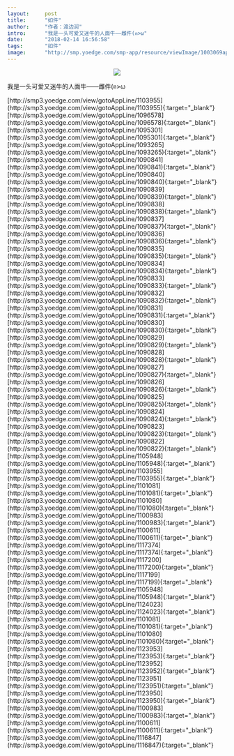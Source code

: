 ```yaml
---
layout:     post
title:      "如件"
author:     "作者：渡边润"
intro:      "我是一头可爱又迷牛的人面牛——雌件(ฅ>ω"
date:       "2018-02-14 16:56:58"
tags:       "如件"
image:      "http://smp.yoedge.com/smp-app/resource/viewImage/1003069appline.png"
---
```

<div style="text-align: center">
<p><img src="http://smp.yoedge.com/smp-app/resource/viewImage/1003069appline.png"/></p>
</div>
<p class="post-meta">
<span>我是一头可爱又迷牛的人面牛——雌件(ฅ>ω</span>
</p>
[http://smp3.yoedge.com/view/gotoAppLine/1103955](http://smp3.yoedge.com/view/gotoAppLine/1103955){:target="_blank"}
[http://smp3.yoedge.com/view/gotoAppLine/1096578](http://smp3.yoedge.com/view/gotoAppLine/1096578){:target="_blank"}
[http://smp3.yoedge.com/view/gotoAppLine/1095301](http://smp3.yoedge.com/view/gotoAppLine/1095301){:target="_blank"}
[http://smp3.yoedge.com/view/gotoAppLine/1093265](http://smp3.yoedge.com/view/gotoAppLine/1093265){:target="_blank"}
[http://smp3.yoedge.com/view/gotoAppLine/1090841](http://smp3.yoedge.com/view/gotoAppLine/1090841){:target="_blank"}
[http://smp3.yoedge.com/view/gotoAppLine/1090840](http://smp3.yoedge.com/view/gotoAppLine/1090840){:target="_blank"}
[http://smp3.yoedge.com/view/gotoAppLine/1090839](http://smp3.yoedge.com/view/gotoAppLine/1090839){:target="_blank"}
[http://smp3.yoedge.com/view/gotoAppLine/1090838](http://smp3.yoedge.com/view/gotoAppLine/1090838){:target="_blank"}
[http://smp3.yoedge.com/view/gotoAppLine/1090837](http://smp3.yoedge.com/view/gotoAppLine/1090837){:target="_blank"}
[http://smp3.yoedge.com/view/gotoAppLine/1090836](http://smp3.yoedge.com/view/gotoAppLine/1090836){:target="_blank"}
[http://smp3.yoedge.com/view/gotoAppLine/1090835](http://smp3.yoedge.com/view/gotoAppLine/1090835){:target="_blank"}
[http://smp3.yoedge.com/view/gotoAppLine/1090834](http://smp3.yoedge.com/view/gotoAppLine/1090834){:target="_blank"}
[http://smp3.yoedge.com/view/gotoAppLine/1090833](http://smp3.yoedge.com/view/gotoAppLine/1090833){:target="_blank"}
[http://smp3.yoedge.com/view/gotoAppLine/1090832](http://smp3.yoedge.com/view/gotoAppLine/1090832){:target="_blank"}
[http://smp3.yoedge.com/view/gotoAppLine/1090831](http://smp3.yoedge.com/view/gotoAppLine/1090831){:target="_blank"}
[http://smp3.yoedge.com/view/gotoAppLine/1090830](http://smp3.yoedge.com/view/gotoAppLine/1090830){:target="_blank"}
[http://smp3.yoedge.com/view/gotoAppLine/1090829](http://smp3.yoedge.com/view/gotoAppLine/1090829){:target="_blank"}
[http://smp3.yoedge.com/view/gotoAppLine/1090828](http://smp3.yoedge.com/view/gotoAppLine/1090828){:target="_blank"}
[http://smp3.yoedge.com/view/gotoAppLine/1090827](http://smp3.yoedge.com/view/gotoAppLine/1090827){:target="_blank"}
[http://smp3.yoedge.com/view/gotoAppLine/1090826](http://smp3.yoedge.com/view/gotoAppLine/1090826){:target="_blank"}
[http://smp3.yoedge.com/view/gotoAppLine/1090825](http://smp3.yoedge.com/view/gotoAppLine/1090825){:target="_blank"}
[http://smp3.yoedge.com/view/gotoAppLine/1090824](http://smp3.yoedge.com/view/gotoAppLine/1090824){:target="_blank"}
[http://smp3.yoedge.com/view/gotoAppLine/1090823](http://smp3.yoedge.com/view/gotoAppLine/1090823){:target="_blank"}
[http://smp3.yoedge.com/view/gotoAppLine/1090822](http://smp3.yoedge.com/view/gotoAppLine/1090822){:target="_blank"}
[http://smp3.yoedge.com/view/gotoAppLine/1105948](http://smp3.yoedge.com/view/gotoAppLine/1105948){:target="_blank"}
[http://smp3.yoedge.com/view/gotoAppLine/1103955](http://smp3.yoedge.com/view/gotoAppLine/1103955){:target="_blank"}
[http://smp3.yoedge.com/view/gotoAppLine/1101081](http://smp3.yoedge.com/view/gotoAppLine/1101081){:target="_blank"}
[http://smp3.yoedge.com/view/gotoAppLine/1101080](http://smp3.yoedge.com/view/gotoAppLine/1101080){:target="_blank"}
[http://smp3.yoedge.com/view/gotoAppLine/1100983](http://smp3.yoedge.com/view/gotoAppLine/1100983){:target="_blank"}
[http://smp3.yoedge.com/view/gotoAppLine/1100611](http://smp3.yoedge.com/view/gotoAppLine/1100611){:target="_blank"}
[http://smp3.yoedge.com/view/gotoAppLine/1117374](http://smp3.yoedge.com/view/gotoAppLine/1117374){:target="_blank"}
[http://smp3.yoedge.com/view/gotoAppLine/1117200](http://smp3.yoedge.com/view/gotoAppLine/1117200){:target="_blank"}
[http://smp3.yoedge.com/view/gotoAppLine/1117199](http://smp3.yoedge.com/view/gotoAppLine/1117199){:target="_blank"}
[http://smp3.yoedge.com/view/gotoAppLine/1105948](http://smp3.yoedge.com/view/gotoAppLine/1105948){:target="_blank"}
[http://smp3.yoedge.com/view/gotoAppLine/1124023](http://smp3.yoedge.com/view/gotoAppLine/1124023){:target="_blank"}
[http://smp3.yoedge.com/view/gotoAppLine/1101081](http://smp3.yoedge.com/view/gotoAppLine/1101081){:target="_blank"}
[http://smp3.yoedge.com/view/gotoAppLine/1101080](http://smp3.yoedge.com/view/gotoAppLine/1101080){:target="_blank"}
[http://smp3.yoedge.com/view/gotoAppLine/1123953](http://smp3.yoedge.com/view/gotoAppLine/1123953){:target="_blank"}
[http://smp3.yoedge.com/view/gotoAppLine/1123952](http://smp3.yoedge.com/view/gotoAppLine/1123952){:target="_blank"}
[http://smp3.yoedge.com/view/gotoAppLine/1123951](http://smp3.yoedge.com/view/gotoAppLine/1123951){:target="_blank"}
[http://smp3.yoedge.com/view/gotoAppLine/1123950](http://smp3.yoedge.com/view/gotoAppLine/1123950){:target="_blank"}
[http://smp3.yoedge.com/view/gotoAppLine/1100983](http://smp3.yoedge.com/view/gotoAppLine/1100983){:target="_blank"}
[http://smp3.yoedge.com/view/gotoAppLine/1100611](http://smp3.yoedge.com/view/gotoAppLine/1100611){:target="_blank"}
[http://smp3.yoedge.com/view/gotoAppLine/1116847](http://smp3.yoedge.com/view/gotoAppLine/1116847){:target="_blank"}


